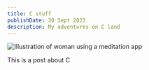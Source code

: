 ```yaml
---
title: C stuff
publishDate: 30 Sept 2023
description: My adventures on C land
---
```


![Illustration of woman using a meditation app](/assets/blog/casual-life-3d-meditation-crystal.webp)

This is a post about C
